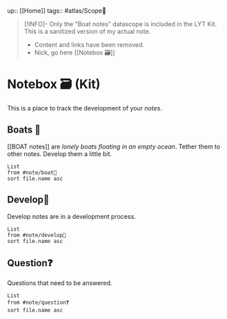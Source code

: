 up:: [[Home]]
tags:: #atlas/Scope🔬 

> [!INFO]-  Only the "Boat notes" datascope is included in the LYT Kit.
> This is a sanitized version of my actual note. 
> 
> - Content and links have been removed.
> - Nick, go here [[Notebox 🗃]]

# Notebox 🗃 (Kit)
This is a place to track the development of your *notes*. 

## Boats 🚤
[[BOAT notes]] are *lonely boats floating in an empty ocean*. Tether them to other notes. Develop them a little bit.

```dataview
List
from #note/boat🚤 
sort file.name asc
```



## Develop🍃
Develop notes are in a development process.

```dataview
List
from #note/develop🍃  
sort file.name asc
```


## Question❓ 
Questions that need to be answered.

```dataview
List
from #note/question❓ 
sort file.name asc
```


